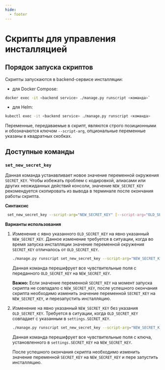 ```yaml
---
hide:
  - footer
---
```


# Скрипты для управления инсталляцией

## Порядок запуска скриптов

Скрипты запускаются в backend-сервисе инсталляции:

- для Docker Compose:

``` bash
docker exec -it <backend service> ./manage.py runscript <команда>`
```

- для Helm:

``` bash
kubectl exec -it <backend service> ./manage.py runscript <команда>
```

Переменные, передаваемые в скрипт, являются строго позиционными и обозначаются ключом `--script-arg`, опциональные переменные указаны в квадратных скобках.

## Доступные команды

### `set_new_secret_key`

Данная команда устанавливает новое значение переменной окружения `SECRET_KEY`. Чтобы избежать проблем с кодировкой, алиасами или других неожиданных действий консоли, значение `NEW_SECRET_KEY` рекомендуется скопировать из вывода в терминале после окончания работы скрипта.

**Синтаксис**

```bash
 set_new_secret_key --script-arg="NEW_SECRET_KEY" [--script-arg="OLD_SECRET_KEY"]
```

**Варианты использования**

1. Изменение с явно указанного `OLD_SECRET_KEY` на явно указанный `NEW_SECRET_KEY`. Данное изменение требуется в ситуации, когда во время запуска инсталляции значение переменной окружения `SECRET_KEY` отличалось от `OLD_SECRET_KEY`.

      ```bash
      ./manage.py runscript set_new_secret_key --script-arg="NEW_SECRET_KEY" --script-arg="OLD_SECRET_KEY"
      ```

      Данная команда перешифрует все чувствительные поля с переданного `OLD_SECRET_KEY` на `NEW_SECRET_KEY`.

      **Важно:** Если значение переменной `SECRET_KEY` на момент запуска скрипта не совпадало с `NEW_SECRET_KEY`,
      после успешного окончания скрипта необходимо изменить значение переменной `SECRET_KEY` на `NEW_SECRET_KEY`,
      и перезапустить инсталляцию.

2. Изменение на явно указанный `NEW_SECRET_KEY` без указания `OLD_SECRET_KEY`. Требуется в ситуации, когда `OLD_SECRET_KEY` совпадает с указанным в `settings.SECRET_KEY`.

      ```bash
      ./manage.py runscript set_new_secret_key --script-arg="NEW_SECRET_KEY"
      ```

      Данная команда перешифрует все чувствительные поля с ключа, установленного в `settings.SECRET_KEY`
      на `NEW_SECRET_KEY`.

      После успешного окончания скрипта необходимо изменить значение переменной `SECRET_KEY` на `NEW_SECRET_KEY`
      и пере запустить инсталляцию.
